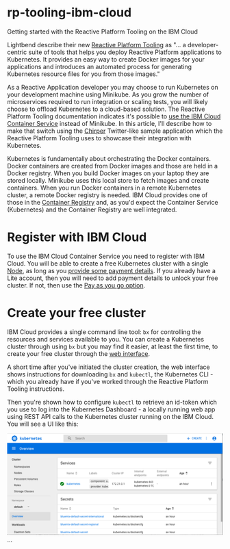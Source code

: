 # rp-tooling-ibm-cloud
Getting started with the Reactive Platform Tooling on the IBM Cloud

Lightbend describe their new [Reactive Platform Tooling](https://developer.lightbend.com/docs/reactive-platform-tooling/latest/overview.html) as "... a developer-centric suite of tools that helps you deploy Reactive Platform applications to Kubernetes. It provides an easy way to create Docker images for your applications and introduces an automated process for generating Kubernetes resource files for you from those images."

As a Reactive Application developer you may choose to run Kubernetes on your development machine using Minikube. As you grow the number of microservices required to run integration or scaling tests, you will likely choose to offload Kubernetes to a cloud-based solution. The Reactive Platform Tooling documentation indicates it's possible to [use the IBM Cloud Container Service](https://developer.lightbend.com/docs/reactive-platform-tooling/latest/cluster-setup.html) instead of Minikube. In this article, I'll describe how to make that switch using the [Chirper](https://github.com/longshorej/lagom-java-chirper-tooling-example) Twitter-like sample application which the Reactive Platform Tooling uses to showcase their integration with Kubernetes.

Kubernetes is fundamentally about orchestrating the Docker containers. Docker containers are created from Docker images and those are held in a Docker registry. When you build Docker images on your laptop they are stored locally. Minikube uses this local store to fetch images and create containers. When you run Docker containers in a remote Kubernetes cluster, a remote Docker registry is needed. IBM Cloud provides one of those in the [Container Registry](https://www.ibm.com/cloud/container-registry) and, as you'd expect the Container Service (Kubernetes) and the Container Registry are well integrated.

# Register with IBM Cloud
To use the IBM Cloud Container Service you need to register with IBM Cloud. You will be able to create a free Kubernetes cluster with a single [Node](https://kubernetes.io/docs/concepts/architecture/nodes/), as long as you [provide some payment details](https://console.bluemix.net/account/billing). If you already have a Lite account, then you will need to add payment details to unlock your free cluster. If not, then use the [Pay as you go option](https://www.ibm.com/cloud/pricing).

# Create your free cluster
IBM Cloud provides a single command line tool: `bx` for controlling the resources and services available to you. You can create a Kubernetes cluster through using `bx` but you may find it easier, at least the first time, to create your free cluster through the [web interface](https://console.bluemix.net/containers-kubernetes/clusters).

A short time after you've initiated the cluster creation, the web interface shows instructions for downloading `bx` and `kubectl`, the Kubernetes CLI - which you already have if you've worked through the Reactive Platform Tooling instructions. 

Then you're shown how to configure `kubectl` to retrieve an id-token which you use to log into the Kubernetes Dashboard - a locally running web app using REST API calls to the Kubernetes cluster running on the IBM Cloud. You will see a UI like this:

![Kubernetes Dashboard](images/KubeDash.png)
...


